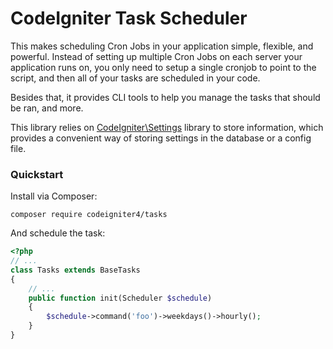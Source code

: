 # CodeIgniter Task Scheduler

This makes scheduling Cron Jobs in your application simple, flexible, and powerful. Instead of setting up
multiple Cron Jobs on each server your application runs on, you only need to setup a single cronjob to
point to the script, and then all of your tasks are scheduled in your code.

Besides that, it provides CLI tools to help you manage the tasks that should be ran, and more.

This library relies on [CodeIgniter\Settings](https://github.com/codeigniter4/settings) library to store
information, which provides a convenient way of storing settings in the database or a config file.

### Quickstart

Install via Composer:

```console
composer require codeigniter4/tasks
```

And schedule the task:

```php
<?php
// ...
class Tasks extends BaseTasks
{
    // ...
    public function init(Scheduler $schedule)
    {
        $schedule->command('foo')->weekdays()->hourly();
    }
}
```
